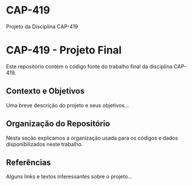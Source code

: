 # CAP-419
Projeto da Disciplina CAP-419

# CAP-419 - Projeto Final

Este repositório contém o código fonte do trabalho
final da disciplina CAP-419.

## Contexto e Objetivos

Uma breve descrição do projeto e seus objetivos...

## Organização do Repositório

Nesta seção explicamos a organização usada para
os códigos e dados disponibilizados neste trabalho.

## Referências

Alguns links e textos interessantes sobre o projeto...

